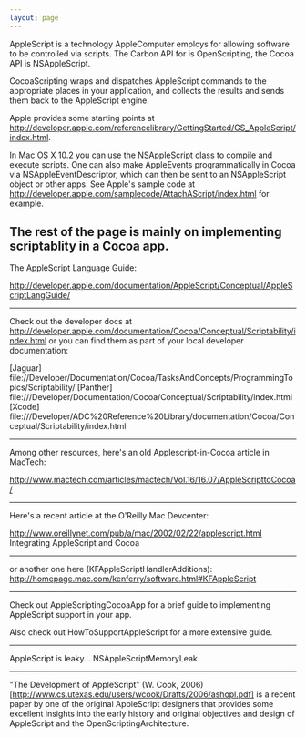 ```yaml
---
layout: page
---
```





AppleScript is a technology AppleComputer employs for allowing software to be controlled via scripts. The Carbon API for is OpenScripting, the Cocoa API is NSAppleScript.

CocoaScripting wraps and dispatches AppleScript commands to the appropriate places in your application, and collects the results and sends them back to the AppleScript engine.

Apple provides some starting points at http://developer.apple.com/referencelibrary/GettingStarted/GS_AppleScript/index.html.

In Mac OS X 10.2 you can use the NSAppleScript class to compile and execute scripts.
One can also make AppleEvents programmatically in Cocoa via NSAppleEventDescriptor,
which can then be sent to an NSAppleScript  object or other apps.
See Apple's sample code at http://developer.apple.com/samplecode/AttachAScript/index.html
for example.


The rest of the page is mainly on implementing scriptablity in a Cocoa app.
----
The AppleScript Language Guide:

http://developer.apple.com/documentation/AppleScript/Conceptual/AppleScriptLangGuide/

----

Check out the developer docs at http://developer.apple.com/documentation/Cocoa/Conceptual/Scriptability/index.html
or you can find them as part of your local developer documentation:

[Jaguar] file://Developer/Documentation/Cocoa/TasksAndConcepts/ProgrammingTopics/Scriptability/
[Panther] file:///Developer/Documentation/Cocoa/Conceptual/Scriptability/index.html
[Xcode] file:///Developer/ADC%20Reference%20Library/documentation/Cocoa/Conceptual/Scriptability/index.html

----

Among other resources, here's an old Applescript-in-Cocoa article in MacTech:

http://www.mactech.com/articles/mactech/Vol.16/16.07/AppleScripttoCocoa/

----

Here's a recent article at the O'Reilly Mac Devcenter:

http://www.oreillynet.com/pub/a/mac/2002/02/22/applescript.html
Integrating AppleScript and Cocoa

----

or another one here (KFAppleScriptHandlerAdditions):
http://homepage.mac.com/kenferry/software.html#KFAppleScript

----

Check out AppleScriptingCocoaApp for a brief guide to implementing AppleScript support in your app.

Also check out HowToSupportAppleScript for a more extensive guide.

----

AppleScript is leaky... NSAppleScriptMemoryLeak

----

"The Development of AppleScript" (W. Cook, 2006) [http://www.cs.utexas.edu/users/wcook/Drafts/2006/ashopl.pdf] is a recent paper by one of the original AppleScript designers that provides some excellent insights into the early history and original objectives and design of AppleScript and the OpenScriptingArchitecture.
